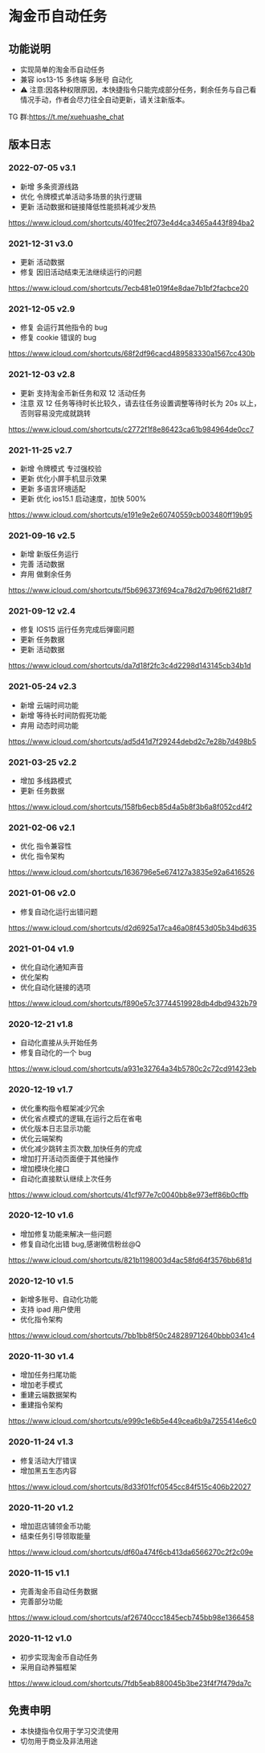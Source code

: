 # 淘金币自动任务

## 功能说明

- 实现简单的淘金币自动任务
- 兼容 ios13-15 多终端 多账号 自动化
- ⚠️ 注意:因各种权限原因，本快捷指令只能完成部分任务，剩余任务与自己看情况手动，作者会尽力往全自动更新，请关注新版本。

TG 群:https://t.me/xuehuashe_chat

## 版本日志

### 2022-07-05 v3.1

- 新增 多条资源线路
- 优化 令牌模式单活动多场景的执行逻辑
- 更新 活动数据和链接降低性能损耗减少发热

https://www.icloud.com/shortcuts/401fec2f073e4d4ca3465a443f894ba2

### 2021-12-31 v3.0

- 更新 活动数据
- 修复 因旧活动结束无法继续运行的问题

https://www.icloud.com/shortcuts/7ecb481e019f4e8dae7b1bf2facbce20

### 2021-12-05 v2.9

- 修复 会运行其他指令的 bug
- 修复 cookie 错误的 bug

https://www.icloud.com/shortcuts/68f2df96cacd489583330a1567cc430b

### 2021-12-03 v2.8

- 更新 支持淘金币新任务和双 12 活动任务
- 注意 双 12 任务等待时长比较久，请去往任务设置调整等待时长为 20s 以上，否则容易没完成就跳转

https://www.icloud.com/shortcuts/c2772f1f8e86423ca61b984964de0cc7

### 2021-11-25 v2.7

- 新增 令牌模式 专过强校验
- 更新 优化小屏手机显示效果
- 更新 多语言环境适配
- 更新 优化 ios15.1 启动速度，加快 500%

https://www.icloud.com/shortcuts/e191e9e2e60740559cb003480ff19b95

### 2021-09-16 v2.5

- 新增 新版任务运行
- 完善 活动数据
- 弃用 做剩余任务

https://www.icloud.com/shortcuts/f5b696373f694ca78d2d7b96f621d8f7

### 2021-09-12 v2.4

- 修复 IOS15 运行任务完成后弹窗问题
- 更新 任务数据
- 更新 活动数据

https://www.icloud.com/shortcuts/da7d18f2fc3c4d2298d143145cb34b1d

### 2021-05-24 v2.3

- 新增 云端时间功能
- 新增 等待长时间防假死功能
- 弃用 动态时间功能

https://www.icloud.com/shortcuts/ad5d41d7f29244debd2c7e28b7d498b5

### 2021-03-25 v2.2

- 增加 多线路模式
- 更新 任务数据

https://www.icloud.com/shortcuts/158fb6ecb85d4a5b8f3b6a8f052cd4f2

### 2021-02-06 v2.1

- 优化 指令兼容性
- 优化 指令架构

https://www.icloud.com/shortcuts/1636796e5e674127a3835e92a6416526

### 2021-01-06 v2.0

- 修复自动化运行出错问题

https://www.icloud.com/shortcuts/d2d6925a17ca46a08f453d05b34bd635

### 2021-01-04 v1.9

- 优化自动化通知声音
- 优化架构
- 优化自动化链接的选项

https://www.icloud.com/shortcuts/f890e57c37744519928db4dbd9432b79

### 2020-12-21 v1.8

- 自动化直接从头开始任务
- 修复自动化的一个 bug

https://www.icloud.com/shortcuts/a931e32764a34b5780c2c72cd91423eb

### 2020-12-19 v1.7

- 优化重构指令框架减少冗余
- 优化省点模式的逻辑,在运行之后在省电
- 优化版本日志显示功能
- 优化云端架构
- 优化减少跳转主页次数,加快任务的完成
- 增加打开活动页面便于其他操作
- 增加模块化接口
- 自动化直接默认继续上次任务

https://www.icloud.com/shortcuts/41cf977e7c0040bb8e973eff86b0cffb

### 2020-12-10 v1.6

- 增加修复功能来解决一些问题
- 修复自动化出错 bug,感谢微信粉丝@Q

https://www.icloud.com/shortcuts/821b1198003d4ac58fd64f3576bb681d

### 2020-12-10 v1.5

- 新增多账号、自动化功能
- 支持 ipad 用户使用
- 优化指令架构

https://www.icloud.com/shortcuts/7bb1bb8f50c248289712640bbb0341c4

### 2020-11-30 v1.4

- 增加任务扫尾功能
- 增加老手模式
- 重建云端数据架构
- 重建指令架构

https://www.icloud.com/shortcuts/e999c1e6b5e449cea6b9a7255414e6c0

### 2020-11-24 v1.3

- 修复活动大厅错误
- 增加黑五生态内容

https://www.icloud.com/shortcuts/8d33f01fcf0545cc84f515c406b22027

### 2020-11-20 v1.2

- 增加逛店铺领金币功能
- 结束任务引导领取能量

https://www.icloud.com/shortcuts/df60a474f6cb413da6566270c2f2c09e

### 2020-11-15 v1.1

- 完善淘金币自动任务数据
- 完善部分功能

https://www.icloud.com/shortcuts/af26740ccc1845ecb745bb98e1366458

### 2020-11-12 v1.0

- 初步实现淘金币自动任务
- 采用自动养猫框架

https://www.icloud.com/shortcuts/7fdb5eab880045b3be23f4f7f479da7c

## 免责申明

- 本快捷指令仅用于学习交流使用
- 切勿用于商业及非法用途
